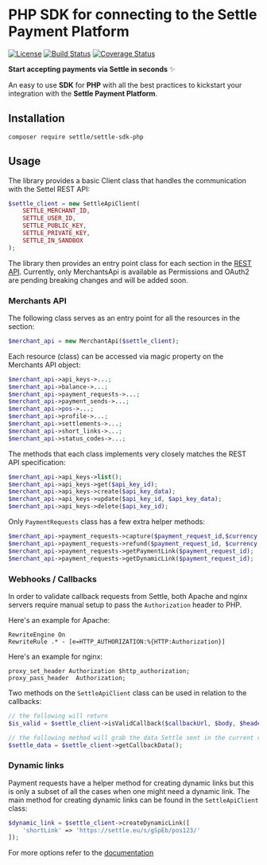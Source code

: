 # PHP SDK for connecting to the Settle Payment Platform

[![License](https://img.shields.io/badge/license-Apache%202-brightgreen.svg)](https://github.com/daniel-zahariev/music-codes/blob/master/COPYING)
[![Build Status](https://app.travis-ci.com/SettleAPI/settle-sdk-php.svg?branch=main)](https://app.travis-ci.com/github/daniel-zahariev/settle-sdk-php)
[![Coverage Status](https://coveralls.io/repos/github/SettleAPI/settle-sdk-php/badge.svg)](https://coveralls.io/github/SettleAPI/settle-sdk-php)

**Start accepting payments via Settle in seconds** ✨

An easy to use **SDK** for **PHP** with all the best practices to kickstart your integration with the **Settle Payment Platform**.

## Installation

`composer require settle/settle-sdk-php`

## Usage

The library provides a basic Client class that handles the communication with the Settel REST API:  

```php
$settle_client = new SettleApiClient(
    SETTLE_MERCHANT_ID,
    SETTLE_USER_ID,
    SETTLE_PUBLIC_KEY,
    SETTLE_PRIVATE_KEY,
    SETTLE_IN_SANDBOX
);
```

The library then provides an entry point class for each section in the [REST API](https://api.support.settle.eu/api/reference/rest/v1/).
Currently, only MerchantsApi is available as Permissions and OAuth2 are pending breaking changes and will be added soon.


### Merchants API
The following class serves as an entry point for all the resources in the section:  
```php
$merchant_api = new MerchantApi($settle_client);
```
Each resource (class) can be accessed via magic property on the Merchants API object:

```php
$merchant_api->api_keys->...;
$merchant_api->balance->...;
$merchant_api->payment_requests->...;
$merchant_api->payment_sends->...;
$merchant_api->pos->...;
$merchant_api->profile->...;
$merchant_api->settlements->...;
$merchant_api->short_links->...;
$merchant_api->status_codes->...;
```

The methods that each class implements very closely matches the REST API specification:

```php
$merchant_api->api_keys->list();
$merchant_api->api_keys->get($api_key_id);
$merchant_api->api_keys->create($api_key_data);
$merchant_api->api_keys->update($api_key_id, $api_key_data);
$merchant_api->api_keys->delete($api_key_id);
```

Only `PaymentRequests` class has a few extra helper methods:

```php
$merchant_api->payment_requests->capture($payment_request_id,$currency,$amount)
$merchant_api->payment_requests->refund($payment_request_id, $currency, $amount);
$merchant_api->payment_requests->getPaymentLink($payment_request_id);
$merchant_api->payment_requests->getDynamicLink($payment_request_id);
```

### Webhooks / Callbacks
In order to validate callback requests from Settle, both Apache and nginx servers require manual setup to pass the `Authorization` header to PHP. 

Here's an example for Apache:

```
RewriteEngine On
RewriteRule .* - [e=HTTP_AUTHORIZATION:%{HTTP:Authorization}]
```

Here's an example for nginx:
```
proxy_set_header Authorization $http_authorization;
proxy_pass_header  Authorization;
```

Two methods on the `SettleApiClient` class can be used in relation to the callbacks:

```php
// the following will return 
$is_valid = $settle_client->isValidCallback($callbackUrl, $body, $headers, $method);

// the following method will grab the data Settle sent in the current request
$settle_data = $settle_client->getCallbackData();  
```

### Dynamic links
Payment requests have a helper method for creating dynamic links but this is only a subset of all the cases when one might need a dynamic link.
The main method for creating dynamic links can be found in the `SettleApiClient` class:

```php
$dynamic_link = $settle_client->createDynamicLink([
    'shortLink' => 'https://settle.eu/s/gSpEb/pos123/'
]);
```
For more options refer to the [documentation](./ZG9jOjM0ODE0Nzk4-short-dynamic-links-api) 
